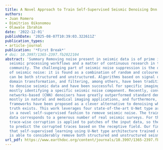 ```yaml
---
title: A Novel Approach to Train Self-Supervised Seismic Denoising Dnn Architectures
authors:
- Juan Romero
- Dimitrios Oikonomou
- Olawale Ibrahim
date: '2022-12-01'
publishDate: '2025-08-07T10:39:03.322611Z'
publication_types:
- article-journal
publication: '*First Break*'
# doi: 10.3997/1365-2397.fb2022104
abstract: 'Summary Removing noise present in seismic data is of prime importance for
  seismic processing workflows and a matter of continuous research in the academic
  community. The challenging part of seismic noise suppression is the diverse nature
  of seismic noise: it is found as a combination of random and coloured noise, which
  can be both structured and unstructured. Algorithms based on signal decomposition,
  domain transformation, and filtering, among others, have been traditionally applied
  to denoise seismic data and have been successful for specific imaging targets, hence
  mostly identifying a specific seismic noise component. Recently, convolutional neural
  networks-based (CNN) denoisers have greatly outperformed standard denoising techniques
  mostly in natural and medical imaging applications, and furthermore, self-supervised
  frameworks have been proposed as a clever alternative to denoising when no ground
  truth exists. This work leverages four state-of-the-art U-Net type architectures
  in a novel self-supervised fashion to remove seismic noise. The training seismic
  data corresponds to a generous number of real seismic surveys. For the labelling,
  trace-wise corruption is applied to patches of the input data, so the CNN learns
  to predict the corrupted traces based on the receptive field. Our findings indicate
  that self-supervised learning using U-Net type architecture trained on real data
  is able to considerably remove both structured and unstructured seismic noise.'
url_pdf: https://www.earthdoc.org/content/journals/10.3997/1365-2397.fb2022104
---
```

